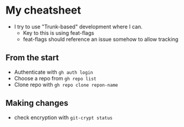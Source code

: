 # My cheatsheet

- I try to use "Trunk-based" development where I can.
  - Key to this is using feat-flags
  - feat-flags should reference an issue somehow to allow tracking

## From the start

- Authenticate with `gh auth login`
- Choose a repo from `gh repo list`
- Clone repo with `gh repo clone repon-name`

## Making changes

- check encryption with `git-crypt status`
